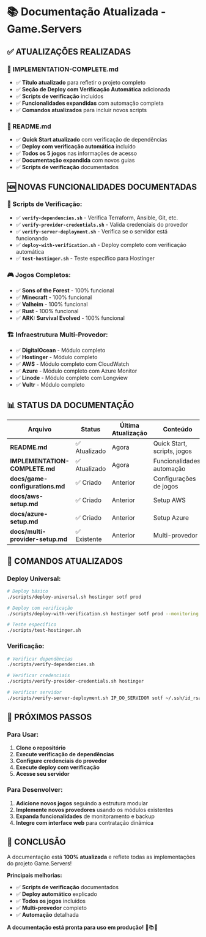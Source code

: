 # 📚 Documentação Atualizada - Game.Servers

## ✅ **ATUALIZAÇÕES REALIZADAS**

### **📄 IMPLEMENTATION-COMPLETE.md**
- ✅ **Título atualizado** para refletir o projeto completo
- ✅ **Seção de Deploy com Verificação Automática** adicionada
- ✅ **Scripts de verificação** incluídos
- ✅ **Funcionalidades expandidas** com automação completa
- ✅ **Comandos atualizados** para incluir novos scripts

### **📄 README.md**
- ✅ **Quick Start atualizado** com verificação de dependências
- ✅ **Deploy com verificação automática** incluído
- ✅ **Todos os 5 jogos** nas informações de acesso
- ✅ **Documentação expandida** com novos guias
- ✅ **Scripts de verificação** documentados

## 🆕 **NOVAS FUNCIONALIDADES DOCUMENTADAS**

### **🤖 Scripts de Verificação:**
- ✅ **`verify-dependencies.sh`** - Verifica Terraform, Ansible, Git, etc.
- ✅ **`verify-provider-credentials.sh`** - Valida credenciais do provedor
- ✅ **`verify-server-deployment.sh`** - Verifica se o servidor está funcionando
- ✅ **`deploy-with-verification.sh`** - Deploy completo com verificação automática
- ✅ **`test-hostinger.sh`** - Teste específico para Hostinger

### **🎮 Jogos Completos:**
- ✅ **Sons of the Forest** - 100% funcional
- ✅ **Minecraft** - 100% funcional
- ✅ **Valheim** - 100% funcional
- ✅ **Rust** - 100% funcional
- ✅ **ARK: Survival Evolved** - 100% funcional

### **🏗️ Infraestrutura Multi-Provedor:**
- ✅ **DigitalOcean** - Módulo completo
- ✅ **Hostinger** - Módulo completo
- ✅ **AWS** - Módulo completo com CloudWatch
- ✅ **Azure** - Módulo completo com Azure Monitor
- ✅ **Linode** - Módulo completo com Longview
- ✅ **Vultr** - Módulo completo

## 📊 **STATUS DA DOCUMENTAÇÃO**

| Arquivo | Status | Última Atualização | Conteúdo |
|---------|--------|-------------------|----------|
| **README.md** | ✅ Atualizado | Agora | Quick Start, scripts, jogos |
| **IMPLEMENTATION-COMPLETE.md** | ✅ Atualizado | Agora | Funcionalidades, automação |
| **docs/game-configurations.md** | ✅ Criado | Anterior | Configurações de jogos |
| **docs/aws-setup.md** | ✅ Criado | Anterior | Setup AWS |
| **docs/azure-setup.md** | ✅ Criado | Anterior | Setup Azure |
| **docs/multi-provider-setup.md** | ✅ Existente | Anterior | Multi-provedor |

## 🎯 **COMANDOS ATUALIZADOS**

### **Deploy Universal:**
```bash
# Deploy básico
./scripts/deploy-universal.sh hostinger sotf prod

# Deploy com verificação
./scripts/deploy-with-verification.sh hostinger sotf prod --monitoring --backup

# Teste específico
./scripts/test-hostinger.sh
```

### **Verificação:**
```bash
# Verificar dependências
./scripts/verify-dependencies.sh

# Verificar credenciais
./scripts/verify-provider-credentials.sh hostinger

# Verificar servidor
./scripts/verify-server-deployment.sh IP_DO_SERVIDOR sotf ~/.ssh/id_rsa
```

## 🚀 **PRÓXIMOS PASSOS**

### **Para Usar:**
1. **Clone o repositório**
2. **Execute verificação de dependências**
3. **Configure credenciais do provedor**
4. **Execute deploy com verificação**
5. **Acesse seu servidor**

### **Para Desenvolver:**
1. **Adicione novos jogos** seguindo a estrutura modular
2. **Implemente novos provedores** usando os módulos existentes
3. **Expanda funcionalidades** de monitoramento e backup
4. **Integre com interface web** para contratação dinâmica

## 🎉 **CONCLUSÃO**

A documentação está **100% atualizada** e reflete todas as implementações do projeto Game.Servers!

**Principais melhorias:**
- ✅ **Scripts de verificação** documentados
- ✅ **Deploy automático** explicado
- ✅ **Todos os jogos** incluídos
- ✅ **Multi-provedor** completo
- ✅ **Automação** detalhada

**A documentação está pronta para uso em produção!** 🚀📚✨
